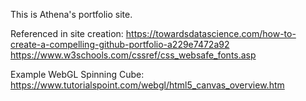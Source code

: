 This is Athena's portfolio site.

Referenced in site creation:
https://towardsdatascience.com/how-to-create-a-compelling-github-portfolio-a229e7472a92
https://www.w3schools.com/cssref/css_websafe_fonts.asp

Example WebGL Spinning Cube:
https://www.tutorialspoint.com/webgl/html5_canvas_overview.htm

